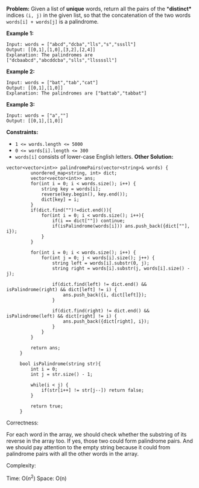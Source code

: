 **Problem:**
Given a list of **unique** words, return all the pairs of the ***distinct\*** indices `(i, j)` in the given list, so that the concatenation of the two words `words[i] + words[j]` is a palindrome.

 

**Example 1:**

```
Input: words = ["abcd","dcba","lls","s","sssll"]
Output: [[0,1],[1,0],[3,2],[2,4]]
Explanation: The palindromes are ["dcbaabcd","abcddcba","slls","llssssll"]
```

**Example 2:**

```
Input: words = ["bat","tab","cat"]
Output: [[0,1],[1,0]]
Explanation: The palindromes are ["battab","tabbat"]
```

**Example 3:**

```
Input: words = ["a",""]
Output: [[0,1],[1,0]]
```

 

**Constraints:**

- `1 <= words.length <= 5000`
- `0 <= words[i].length <= 300`
- `words[i]` consists of lower-case English letters.
**Other Solution:**
```
vector<vector<int>> palindromePairs(vector<string>& words) {
         unordered_map<string, int> dict;
         vector<vector<int>> ans;
         for(int i = 0; i < words.size(); i++) {
             string key = words[i];
             reverse(key.begin(), key.end());
             dict[key] = i;
         }
         if(dict.find("")!=dict.end()){
             for(int i = 0; i < words.size(); i++){
                 if(i == dict[""]) continue;
                 if(isPalindrome(words[i])) ans.push_back({dict[""], i});
             }
         }

         for(int i = 0; i < words.size(); i++) {
             for(int j = 0; j < words[i].size(); j++) {
                 string left = words[i].substr(0, j);
                 string right = words[i].substr(j, words[i].size() - j);

                 if(dict.find(left) != dict.end() && isPalindrome(right) && dict[left] != i) {
                     ans.push_back({i, dict[left]});
                 }

                 if(dict.find(right) != dict.end() && isPalindrome(left) && dict[right] != i) {
                     ans.push_back({dict[right], i});
                 }
             }
         }

         return ans;        
     }

     bool isPalindrome(string str){
         int i = 0;
         int j = str.size() - 1; 

         while(i < j) {
             if(str[i++] != str[j--]) return false;
         }

         return true;
     }
```
Correctness:

For each word in the array, we should check whether the substring of its reverse in the array too. If yes, those two could form palindrome pairs. And we should pay attention to the empty string because it could from palindrome pairs with all the other words in the array.

Complexity:

Time: O($n^2$)
Space: O(n)